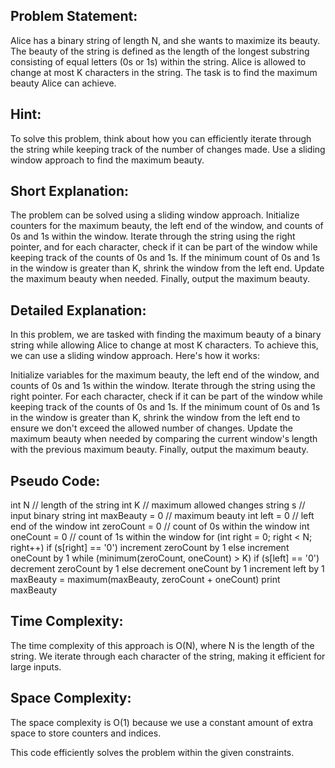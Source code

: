 ## Problem Statement:

Alice has a binary string of length N, and she wants to maximize its beauty. The beauty of the string is defined as the length of the longest substring consisting of equal letters (0s or 1s) within the string. Alice is allowed to change at most K characters in the string. The task is to find the maximum beauty Alice can achieve.

## Hint:

To solve this problem, think about how you can efficiently iterate through the string while keeping track of the number of changes made. Use a sliding window approach to find the maximum beauty.

## Short Explanation:

The problem can be solved using a sliding window approach. Initialize counters for the maximum beauty, the left end of the window, and counts of 0s and 1s within the window. Iterate through the string using the right pointer, and for each character, check if it can be part of the window while keeping track of the counts of 0s and 1s. If the minimum count of 0s and 1s in the window is greater than K, shrink the window from the left end. Update the maximum beauty when needed. Finally, output the maximum beauty.

## Detailed Explanation:

In this problem, we are tasked with finding the maximum beauty of a binary string while allowing Alice to change at most K characters. To achieve this, we can use a sliding window approach. Here's how it works:

Initialize variables for the maximum beauty, the left end of the window, and counts of 0s and 1s within the window.
Iterate through the string using the right pointer.
For each character, check if it can be part of the window while keeping track of the counts of 0s and 1s.
If the minimum count of 0s and 1s in the window is greater than K, shrink the window from the left end to ensure we don't exceed the allowed number of changes.
Update the maximum beauty when needed by comparing the current window's length with the previous maximum beauty.
Finally, output the maximum beauty.

## Pseudo Code:

int N // length of the string
int K // maximum allowed changes
string s // input binary string
int maxBeauty = 0 // maximum beauty
int left = 0 // left end of the window
int zeroCount = 0 // count of 0s within the window
int oneCount = 0 // count of 1s within the window
for (int right = 0; right < N; right++)
if (s[right] == '0')
increment zeroCount by 1
else
increment oneCount by 1
while (minimum(zeroCount, oneCount) > K)
if (s[left] == '0')
decrement zeroCount by 1
else
decrement oneCount by 1
increment left by 1
maxBeauty = maximum(maxBeauty, zeroCount + oneCount)
print maxBeauty


## Time Complexity:

The time complexity of this approach is O(N), where N is the length of the string. We iterate through each character of the string, making it efficient for large inputs.

## Space Complexity:

The space complexity is O(1) because we use a constant amount of extra space to store counters and indices.

This code efficiently solves the problem within the given constraints.
